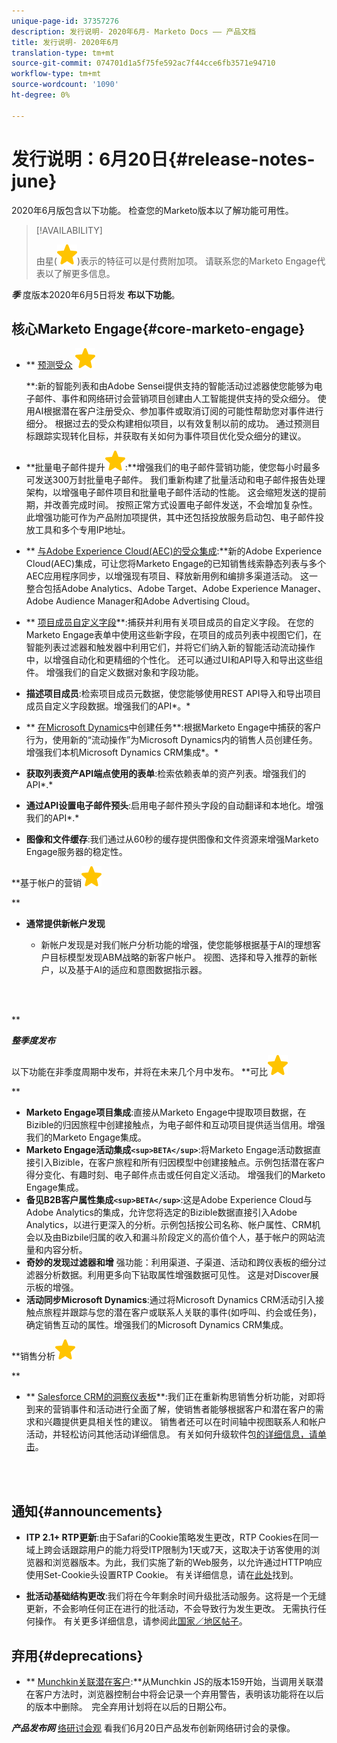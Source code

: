 ```yaml
---
unique-page-id: 37357276
description: 发行说明- 2020年6月- Marketo Docs —— 产品文档
title: 发行说明- 2020年6月
translation-type: tm+mt
source-git-commit: 074701d1a5f75fe592ac7f44cce6fb3571e94710
workflow-type: tm+mt
source-wordcount: '1090'
ht-degree: 0%

---
```



# 发行说明：6月20日{#release-notes-june}

2020年6月版包含以下功能。 检查您的Marketo版本以了解功能可用性。

>[!AVAILABILITY]
>
>
>由星(![(star)](assets/star-yellow.svg))表示的特征可以是付费附加项。 请联系您的Marketo Engage代表以了解更多信息。

***季*** 度版本2020年6月5日将发 **布以下功能**。

## 核心Marketo Engage{#core-marketo-engage}

* ** [预测受众](https://help.marketo.com/hc/en-us/articles/360045746253) ![(star)](assets/star-yellow.svg)

   **:新的智能列表和由Adobe Sensei提供支持的智能活动过滤器使您能够为电子邮件、事件和网络研讨会营销项目创建由人工智能提供支持的受众细分。 使用AI根据潜在客户注册受众、参加事件或取消订阅的可能性帮助您对事件进行细分。 根据过去的受众构建相似项目，以有效复制以前的成功。 通过预测目标跟踪实现转化目标，并获取有关如何为事件项目优化受众细分的建议。
* **批量电子邮件提升![(star)](assets/star-yellow.svg):**增强我们的电子邮件营销功能，使您每小时最多可发送300万封批量电子邮件。 我们重新构建了批量活动和电子邮件报告处理架构，以增强电子邮件项目和批量电子邮件活动的性能。 这会缩短发送的提前期，并改善完成时间。 按照正常方式设置电子邮件发送，不会增加复杂性。 此增强功能可作为产品附加项提供，其中还包括投放服务启动包、电子邮件投放工具和多个专用IP地址。
* ** [与Adobe Experience Cloud(AEC)的受众集成](https://docs.marketo.com/x/ogI6Ag):**新的Adobe Experience Cloud(AEC)集成，可让您将Marketo Engage的已知销售线索静态列表与多个AEC应用程序同步，以增强现有项目、释放新用例和编排多渠道活动。 这一整合包括Adobe Analytics、Adobe Target、Adobe Experience Manager、Adobe Audience Manager和Adobe Advertising Cloud。
* ** [项目成员自定义字段](https://docs.marketo.com/x/MQA6Ag)**:捕获并利用有关项目成员的自定义字段。 在您的Marketo Engage表单中使用这些新字段，在项目的成员列表中视图它们，在智能列表过滤器和触发器中利用它们，并将它们纳入新的智能活动流动操作中，以增强自动化和更精细的个性化。 还可以通过UI和API导入和导出这些组件。 增强我们的自定义数据对象和字段功能。
* **描述项目成员**:检索项目成员元数据，使您能够使用REST API导入和导出项目成员自定义字段数据。增强我们的API*。*

* ** [在Microsoft Dynamics](https://docs.marketo.com/x/jQM6Ag)中创建任务**:根据Marketo Engage中捕获的客户行为，使用新的“流动操作”为Microsoft Dynamics内的销售人员创建任务。 增强我们本机Microsoft Dynamics CRM集成*。*

* **获取列表资产API端点使用的表单**:检索依赖表单的资产列表。增强我们的API*.*

* **通过API设置电子邮件预头**:启用电子邮件预头字段的自动翻译和本地化。增强我们的API*.*

* **图像和文件缓存**:我们通过从60秒的缓存提供图像和文件资源来增强Marketo Engage服务器的稳定性。

**基于帐户的营销![(star)](assets/star-yellow.svg)

**

* **通常提供新帐户发现**

   * 新帐户发现是对我们帐户分析功能的增强，使您能够根据基于AI的理想客户目标模型发现ABM战略的新客户帐户。 视图、选择和导入推荐的新帐户，以及基于AI的适应和意图数据指示器。

<br> 

**

***整季度发布***

以下功能在非季度周期中发布，并将在未来几个月中发布。
**可比![(star)](assets/star-yellow.svg)

**

* **Marketo Engage项目集成**:直接从Marketo Engage中提取项目数据，在Bizible的归因旅程中创建接触点，为电子邮件和互动项目提供适当信用。增强我们的Marketo Engage集成。
* **Marketo Engage活动集成`<sup>BETA</sup>`**:将Marketo Engage活动数据直接引入Bizible，在客户旅程和所有归因模型中创建接触点。示例包括潜在客户得分变化、有趣时刻、电子邮件点击或任何自定义活动。 增强我们的Marketo Engage集成。
* **备见B2B客户属性集成`<sup>BETA</sup>`**:这是Adobe Experience Cloud与Adobe Analytics的集成，允许您将选定的Bizible数据直接引入Adobe Analytics，以进行更深入的分析。示例包括按公司名称、帐户属性、CRM机会以及由Bizbile归属的收入和漏斗阶段定义的高价值个人，基于帐户的网站流量和内容分析。
* **奇妙的发现过滤器和增** 强功能：利用渠道、子渠道、活动和跨仪表板的细分过滤器分析数据。利用更多向下钻取属性增强数据可见性。 这是对Discover展示板的增强。
* **活动同步Microsoft Dynamics**:通过将Microsoft Dynamics CRM活动引入接触点旅程并跟踪与您的潜在客户或联系人关联的事件(如呼叫、约会或任务)，确定销售互动的属性。增强我们的Microsoft Dynamics CRM集成。

**销售分析![(star)](assets/star-yellow.svg)

**

* ** [Salesforce CRM的洞察仪表板](https://docs.marketo.com/x/EoGMAg)**:我们正在重新构思销售分析功能，对即将到来的营销事件和活动进行全面了解，使销售者能够根据客户和潜在客户的需求和兴趣提供更具相关性的建议。 销售者还可以在时间轴中视图联系人和帐户活动，并轻松访问其他活动详细信息。 有关如何升级软件包[的详细信息，请单击](https://docs.marketo.com/x/F4GMAg)。

<br> 

## 通知{#announcements}

* **ITP 2.1+ RTP更新**:由于Safari的Cookie策略发生更改，RTP Cookies在同一域上跨会话跟踪用户的能力将受ITP限制为1天或7天，这取决于访客使用的浏览器和浏览器版本。为此，我们实施了新的Web服务，以允许通过HTTP响应使用Set-Cookie头设置RTP Cookie。 有关详细信息，请在[此处](https://nation.marketo.com/t5/Knowledgebase/Browser-Cookie-Updates-How-Marketo-RTP-Is-Affected/ta-p/299603)找到。

* **批活动基础结构更改**:我们将在今年剩余时间升级批活动服务。这将是一个无缝更新，不会影响任何正在进行的批活动，不会导致行为发生更改。 无需执行任何操作。 有关更多详细信息，请参阅此[国家／地区帖子](https://nation.marketo.com/t5/Product-Documents/Batch-Campaign-Processing-Infrastructure-Update/ta-p/301374)。

## 弃用{#deprecations}

* ** [Munchkin关联潜在客户](https://developers.marketo.com/blog/deprecation-of-munchkin-associate-lead-method/):**从Munchkin JS的版本159开始，当调用关联潜在客户方法时，浏览器控制台中将会记录一个弃用警告，表明该功能将在以后的版本中删除。  完全弃用计划将在以后的日期公布。

***产品发布网*** [络研讨会观](https://engage.marketo.com/June-Release-2020-On-Demand.html) 看我们6月20日产品发布创新网络研讨会的录像。
